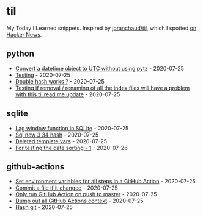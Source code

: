 # til

My Today I Learned snippets. Inspired by [jbranchaud/til](https://github.com/jbranchaud/til), which I spotted [on Hacker News](https://news.ycombinator.com/item?id=22908044).

<!-- index starts -->
## python

* [Convert a datetime object to UTC without using pytz](https://github.com/philovdy/til/blob/master/python/convert-to-utc-without-pytz.md) - 2020-07-25
* [Testing](https://github.com/philovdy/til/blob/master/python/test.md) - 2020-07-25
* [Double hash works ?](https://github.com/philovdy/til/blob/master/python/python_check.md) - 2020-07-25
* [Testing if removal / renaming of all the index files will have a problem with this til read me update](https://github.com/philovdy/til/blob/master/python/RemovedIndexFiles.md) - 2020-07-25

## sqlite

* [Lag window function in SQLite](https://github.com/philovdy/til/blob/master/sqlite/lag-window-function.md) - 2020-07-25
* [Sql new 3 34 hash](https://github.com/philovdy/til/blob/master/sqlite/sql_new_3_24.md) - 2020-07-25
* [Deleted template vars](https://github.com/philovdy/til/blob/master/sqlite/deleted_template_vars.md) - 2020-07-25
* [For testing the date sorting - 1](https://github.com/philovdy/til/blob/master/sqlite/sql_new_11_32.md) - 2020-07-26

## github-actions

* [Set environment variables for all steps in a GitHub Action](https://github.com/philovdy/til/blob/master/github-actions/set-environment-for-all-steps.md) - 2020-07-25
* [Commit a file if it changed](https://github.com/philovdy/til/blob/master/github-actions/commit-if-file-changed.md) - 2020-07-25
* [Only run GitHub Action on push to master](https://github.com/philovdy/til/blob/master/github-actions/only-master.md) - 2020-07-25
* [Dump out all GitHub Actions context](https://github.com/philovdy/til/blob/master/github-actions/dump-context.md) - 2020-07-25
* [Hash git](https://github.com/philovdy/til/blob/master/github-actions/github_check.md) - 2020-07-25
<!-- index ends -->
